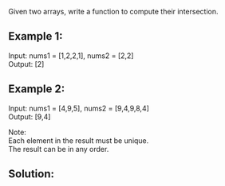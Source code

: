 Given two arrays, write a function to compute their intersection.

## Example 1:
Input: nums1 = [1,2,2,1], nums2 = [2,2]  
Output: [2]   

## Example 2:
Input: nums1 = [4,9,5], nums2 = [9,4,9,8,4]  
Output: [9,4]  

Note:   
Each element in the result must be unique.  
The result can be in any order.   

## Solution:
```java

```
